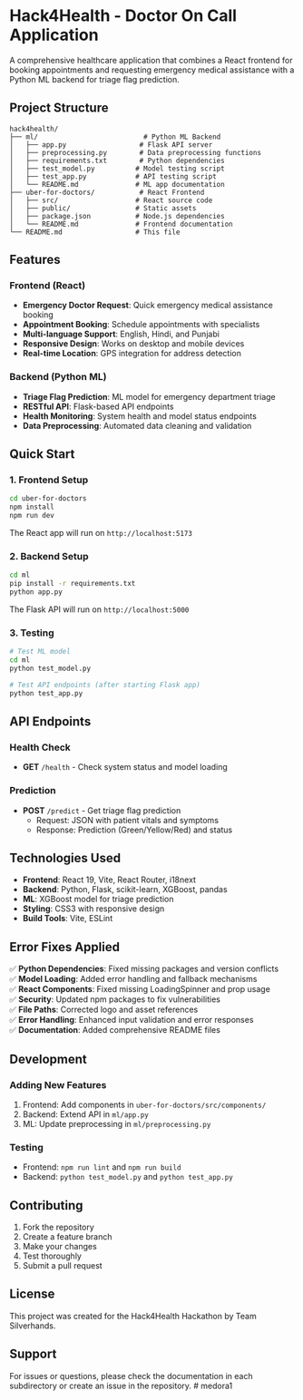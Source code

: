 # Hack4Health - Doctor On Call Application

A comprehensive healthcare application that combines a React frontend for booking appointments and requesting emergency medical assistance with a Python ML backend for triage flag prediction.

## Project Structure

```
hack4health/
├── ml/                          # Python ML Backend
│   ├── app.py                  # Flask API server
│   ├── preprocessing.py        # Data preprocessing functions
│   ├── requirements.txt        # Python dependencies
│   ├── test_model.py          # Model testing script
│   ├── test_app.py            # API testing script
│   └── README.md              # ML app documentation
├── uber-for-doctors/           # React Frontend
│   ├── src/                   # React source code
│   ├── public/                # Static assets
│   ├── package.json           # Node.js dependencies
│   └── README.md              # Frontend documentation
└── README.md                  # This file
```

## Features

### Frontend (React)
- **Emergency Doctor Request**: Quick emergency medical assistance booking
- **Appointment Booking**: Schedule appointments with specialists
- **Multi-language Support**: English, Hindi, and Punjabi
- **Responsive Design**: Works on desktop and mobile devices
- **Real-time Location**: GPS integration for address detection

### Backend (Python ML)
- **Triage Flag Prediction**: ML model for emergency department triage
- **RESTful API**: Flask-based API endpoints
- **Health Monitoring**: System health and model status endpoints
- **Data Preprocessing**: Automated data cleaning and validation

## Quick Start

### 1. Frontend Setup

```bash
cd uber-for-doctors
npm install
npm run dev
```

The React app will run on `http://localhost:5173`

### 2. Backend Setup

```bash
cd ml
pip install -r requirements.txt
python app.py
```

The Flask API will run on `http://localhost:5000`

### 3. Testing

```bash
# Test ML model
cd ml
python test_model.py

# Test API endpoints (after starting Flask app)
python test_app.py
```

## API Endpoints

### Health Check
- **GET** `/health` - Check system status and model loading

### Prediction
- **POST** `/predict` - Get triage flag prediction
  - Request: JSON with patient vitals and symptoms
  - Response: Prediction (Green/Yellow/Red) and status

## Technologies Used

- **Frontend**: React 19, Vite, React Router, i18next
- **Backend**: Python, Flask, scikit-learn, XGBoost, pandas
- **ML**: XGBoost model for triage prediction
- **Styling**: CSS3 with responsive design
- **Build Tools**: Vite, ESLint

## Error Fixes Applied

✅ **Python Dependencies**: Fixed missing packages and version conflicts  
✅ **Model Loading**: Added error handling and fallback mechanisms  
✅ **React Components**: Fixed missing LoadingSpinner and prop usage  
✅ **Security**: Updated npm packages to fix vulnerabilities  
✅ **File Paths**: Corrected logo and asset references  
✅ **Error Handling**: Enhanced input validation and error responses  
✅ **Documentation**: Added comprehensive README files  

## Development

### Adding New Features
1. Frontend: Add components in `uber-for-doctors/src/components/`
2. Backend: Extend API in `ml/app.py`
3. ML: Update preprocessing in `ml/preprocessing.py`

### Testing
- Frontend: `npm run lint` and `npm run build`
- Backend: `python test_model.py` and `python test_app.py`

## Contributing

1. Fork the repository
2. Create a feature branch
3. Make your changes
4. Test thoroughly
5. Submit a pull request

## License

This project was created for the Hack4Health Hackathon by Team Silverhands.

## Support

For issues or questions, please check the documentation in each subdirectory or create an issue in the repository. #   m e d o r a 1  
 